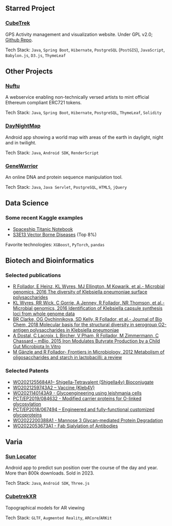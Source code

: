 ## Starred Project

### [CubeTrek](https://cubetrek.com)
GPS Activity management and visualization website. Under GPL v2.0; [Github Repo](https://github.com/r-follador/cubetrek).

Tech Stack: `Java`, `Spring Boot`, `Hibernate`, `PostgreSQL` (`PostGIS`), `JavaScript`, `Babylon.js`, `D3.js`, `ThymeLeaf`

## Other Projects

### [Nuftu](https://github.com/r-follador/nuftu)
A webservice enabling non-technically versed artists to mint official Ethereum compliant ERC721 tokens.

Tech Stack: `Java`, `Spring Boot`, `Hibernate`, `PostgreSQL`, `ThymeLeaf`, `Solidity`

### [DayNightMap](https://github.com/r-follador/DayNightMap)
Android app showing a world map with areas of the earth in daylight, night and in twilight.

Tech Stack: `Java`, `Android SDK`, `RenderScript`

### [GeneWarrior](https://github.com/r-follador/GeneWarrior)
An online DNA and protein sequence manipulation tool.

Tech Stack: `Java`, `Java Servlet`, `PostgreSQL`, `HTML5`, `jQuery`

## Data Science

### Some recent Kaggle examples
- [Spaceship Titanic Notebook](https://www.kaggle.com/code/furstenwald/xgboost-and-optuna-to-get-quickly-to-almost-80)
- [S3E13 Vector Borne Diseases](https://www.kaggle.com/code/furstenwald/xgboost-optuna-vector-borne-disease) (Top 8%)

Favorite technologies: `XGBoost`, `PyTorch`, `pandas`

## Biotech and Bioinformatics

### Selected publications
- [R Follador, E Heinz, KL Wyres, MJ Ellington, M Kowarik, et al.- Microbial genomics, 2016
The diversity of Klebsiella pneumoniae surface polysaccharides](https://www.microbiologyresearch.org/content/journal/mgen/10.1099/mgen.0.000073#tab2)
- [KL Wyres, RR Wick, C Gorrie, A Jenney, R Follador, NR Thomson, et al.- Microbial genomics, 2016
Identification of Klebsiella capsule synthesis loci from whole genome data](https://www.microbiologyresearch.org/content/journal/mgen/10.1099/mgen.0.000102)
- [BR Clarke, OG Ovchinnikova, SD Kelly, R Follador, et al.- Journal of Bio Chem, 2018
Molecular basis for the structural diversity in serogroup O2-antigen polysaccharides in Klebsiella pneumoniae](https://www.ncbi.nlm.nih.gov/pmc/articles/PMC5880124/)
- [A Dostal, C Lacroix, L Bircher, V Pham, R Follador, M Zimmermann, C Chassard – mBio, 2015
Iron Modulates Butyrate Production by a Child Gut Microbiota In Vitro](https://journals.asm.org/doi/full/10.1128/mBio.01453-15)
- [M Gänzle and R Follador- Frontiers in Microbiology, 2012 Metabolism of oligosaccharides and starch in lactobacilli: a review](https://www.frontiersin.org/articles/10.3389/fmicb.2012.00340/full)

### Selected Patents
- [WO2021255684A1– Shigella-Tetravalent (Shigella4v) Bioconjugate](https://patents.google.com/patent/WO2021255684A1/en)
- [WO2021259743A2 – Vaccine (Kleb4V)](https://worldwide.espacenet.com/patent/search?q=pn%3DWO2021259743A2)
- [WO2021140143A9 - Glycoengineering using leishmania cells](https://worldwide.espacenet.com/patent/search?q=pn%3DWO2021140143A9)
- [PCT/EP2019/084632 - Modified carrier proteins for O-linked glycosylation](https://worldwide.espacenet.com/patent/search?q=pn%3DWO2020120569A2)
- [PCT/EP2018/067494 – Engineered and fully-functional customized glycoproteins](https://worldwide.espacenet.com/patent/search?q=pn%3DWO2019002512A2)
- [WO2022200388A1 - Mannose 3 Glycan-mediated Protein Degradation](https://worldwide.espacenet.com/patent/search?q=pn%3DWO2022200388A1)
- [WO2022053673A1 - Fab Sialylation of Antibodies](https://worldwide.espacenet.com/patent/search?q=pn%3DWO2022053673A1)

## Varia

### [Sun Locator](https://play.google.com/store/apps/details?id=com.genewarrior.sunlocator.lite)
Android app to predict sun position over the course of the day and year. More than 800k downloads. Sold in 2023.

Tech Stack: `Java`, `Android SDK`, `Three.js`

### [CubetrekXR](https://r-follador.github.io/cubetrekXR/)
Topographical models for AR viewing

Tech Stack: `GLTF`, `Augmented Reality`, `ARCore`/`ARKit`
